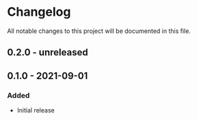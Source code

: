 # Changelog

All notable changes to this project will be documented in this file.

## 0.2.0 - unreleased

## 0.1.0 - 2021-09-01

### Added

- Initial release

